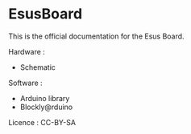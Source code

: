 # EsusBoard

This is the official documentation for the Esus Board.

Hardware : 
- Schematic

Software : 
- Arduino library
- Blockly@rduino

Licence : CC-BY-SA
